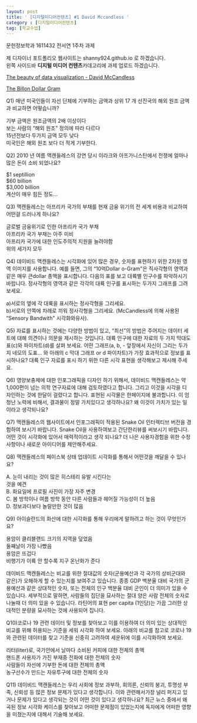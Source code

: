 ```yaml
---
layout: post
title: ' [디지털미디어컨텐츠] #1 David Mccandless '
category : [디지털미디어컨텐츠]
tag: [학교수업]
---
```


문헌정보학과 1611432 전서연 1주차 과제   

제 디자이너 포트폴리오 웹사이트는 shanny924.github.io 로 하겠습니다.       
왼쪽 사이드바 **디지털 미디어 컨텐츠**카데고리에 과제 업로드 하겠습니다.    

[The beauty of data visualization - David McCandless](https://www.ted.com/talks/david_mccandless_the_beauty_of_data_visualization?utm_campaign=tedspread&utm_medium=referral&utm_source=tedcomshare)

[The Billon Dollar Gram](https://www.informationisbeautiful.net/visualizations/the-billion-dollar-gram/)

Q1) 매년 미국인들이 자선 단체에 기부하는 금액과 상위 17 개 선진국의 해외 원조 금액과 비교하면 어떻습니까?

기부 금액은 원조금액의 2배 이상이다   
보는 사람의 “해외 원조" 정의에 따라 다르다   
15년전보다  두가지 금액 모두 낮다    
미국인은 해외 원조 보다 더 적게 기부한다.    
    
Q2) 2010 년 여름  맥캔들레스의 강연  당시 이라크와 아프가니스탄에서 전쟁에 얼마나 많은 돈이 소비 되었나요?

$1 septillion   
$60 billion    
$3,000 billion    
계산이 매우 힘든 정도…    

Q3) 맥캔들레스는 아프리카 국가의 부채를 현재 금융 위기의 전 세계 비용과 비교하여 어떤걸 드러나게 하나요?
    
글로벌 금융위기로 인한 아프리카 국가 부채    
아프리카 국가 부채는 아주 미비    
아프리카 국가에 대한 인도주의적 지원을 늘려야함    
위의 세가지 모두      

Q4) 데이비드 맥캔들레스는 시각화에 있어 많은 경우, 숫자를 표현하기 위한 2차원 영역 이미지를 사용합니다. 예를 들면, 그의 “10억Dollar o-Gram"은 직사각형의 영역과 같은 매우 큰dollar 총액을 표시합니다. 다음의 표를 보고 대륙별 인구수를 파악하시기 바랍니다. 
정사각형의 영역과 같은 각각의 대륙 인구를 표시하는 두가지 그래프를 그려보세요.     
    
a)서로의 옆에 각 대륙을 표시하는 정사각형을 그리세요.    
b)서로의 안쪽에 차례로 끼워 정사각형을 그리세요. (McCandless에 의해 사용된 “Sensory Bandwith" 시각화와유사).     

Q5) 자료를 표시하는 것에는 다양한 방법이 있고, “최선”의 방법은 주어지는 데이터 세트에 대해 의견이나 의문을 제시하는 것입니다. 대륙 인구에 대한 자료의 두 가지 막대도표(c)와 파이차트(d)를 살펴 보세요. 어떤 그래프(a, b, - 앞장에서 자신이 그리는 두가지 네모의 도표… 와 아래의  c 막대 그래프  or d 파이차트)가 가장 효과적으로 정보를  표시하나요? 대륙 인구 자료를 표시 하기 위한 다른 시각 표현을 생각해보고 제시해 주세요.    


     
Q6) 영양보충제에 대한 인포그래픽을 디자인 하기 위해서, 데이비드 맥캔들레스는 약 1,000편이 넘는 의학 연구자료에 대해 검토하였다고 합니다. 그리고 이것을 시각을 디자인하는 것에 한달이 걸렸다고 합니다.  표현된 시각물은 한페이지에 불과합니다. 이 엄청난 노력에 비해서, 결과물이 정말 가치있다고 생각하나요? 왜 이것이 가치가 있는 일이라고 생각되나요?     


Q7) 맥캔들레스의 웹사이트에서 인포그래픽이 적용된 Snake Oil 인터렉티브 버전을 경험하여 보시기 바랍니다. Snake Oil을 사용하여보고 간단한리뷰를 써보시기 바랍니다. 어떤 것이 시각화에 있어서 매력적이라고 생각 되나요? 더 나은 사용자경험을 위한 수정사항이나 새로운 아이디어를 제안해주세요.      

    
    
Q8) 맥캔들레스의 페이스북 상태 업데이트 시각화를 통해서 어떤것을 깨달을 수 있나요?    
    
A. 눈이 내리는 것이 많은 히스테리 유발 시킨다는  
것을 예견    
B. 화요일에 프로필 사진이 가장 자주 변경   
C. 봄 방학이나 여름 방학 동안 다른 사람들과 헤어질 가능성이 더 높음   
D. 정보과다보다 놀랄만한 것이 많음    

Q9) 아이슬란드의 화산에 대한 시각화를 통해 우리에게 말하려고 하는 것이 무엇인가요?     

용암이 클리블랜드 크기의 지역을 덮었음    
둘째날이 가장 나빴음     
용암은 뜨겁다    
비행기가 이륙 안 할수록 지구 온난화가 준다    
 
 
          
데이비드 맥캔들레스는 비교를 위한 절대값의 숫자(군용예산과 각 국가의 상비군대와 같은)가 오해하게 할 수 있는지를 보여주고 있습니다. 종종 GDP 백분율 대비 국가의 군용예산과 같은 상대적인 숫자, 또는 전체의 인구 백분율 대비 군인이 더 의미가 있을 수 있습니다.  세부적으로  말하면, 사람들의 집단을 묘사하는 절대 양은 사람 전체의 숫자로 나눌때 더 의미 있을 수 있습니다.  라틴어의 표현 per capita (1인당)는 가끔 그러한 상대적인 분량을 묘사하는 것에 사용되어 집니다.    

Q10)코로나 19 관련 데이터 및 정보를 찾아보고 이를 이용하여 더 의미 있는 상대적인 비교를 위해 허용되는 기준을 세워 시각화 하여 보세요. 
아래의 비교를 참고로 코로나 19와 관련된 데이터를 찾고 기준을 신중히 고려하여 세운뒤에 이를 시각화하여 보세요.   
    
리터(liter)로, 국가안에서 날마다 소비된 커피에 대한 전체의 총액    
핸드폰 사용자가 가진 부재중 전화에 대한 전체의 숫자   
사람들이 자선에 기부한 돈에 대한 전체의 총액   
농구선수가 만드는 자유투구에 대한 전체의 숫자   


Q11) 데이비드 맥캔들레스는  우리 사회에 정보 과부하, 회의론, 신뢰의 붕괴, 투명성 부족, 신뢰성 등 많은 정보 문제가 있다고 생각합니다. 이와 관련해서가장 널리 퍼지고 있거나 문제가 있다고 생각되는 것이 어떤 것이 있다고 생각하나요? 최근 뉴스 중에서 왜곡된 정보 시각화 케이스를 찾아보고 어떠한 문제점이 있었는지에 독자에게 어떠한 영향을 미쳤는지에 대해서 기술해 보세요.      
    

    
